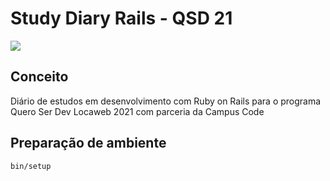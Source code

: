 # Study Diary Rails - QSD 21
[<img src="/public/images/qsd2021.png"/>](/images/qsd2021.png)

## Conceito

Diário de estudos em desenvolvimento com Ruby on Rails para o programa Quero Ser Dev Locaweb 2021 com parceria da Campus Code

## Preparação de ambiente

```bash
bin/setup
```

